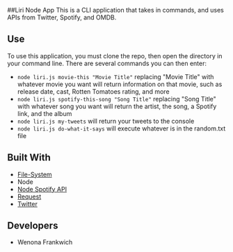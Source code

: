 ##Liri Node App
This is a CLI application that takes in commands, and uses APIs from Twitter, Spotify, and OMDB. 
## Use
To use this application, you must clone the repo, then open the directory in your command line. There are several commands you can then enter:
* `node liri.js movie-this "Movie Title"` replacing "Movie Title" with whatever movie you want will return information on that movie, such as release date, cast, Rotten Tomatoes rating, and more
* `node liri.js spotify-this-song "Song Title"` replacing "Song Title" with whatever song you want will return the artist, the song, a Spotify link, and the album
* `node liri.js my-tweets` will return your tweets to the console
* `node liri.js do-what-it-says` will execute whatever is in the random.txt file
## Built With
* [File-System](https://www.npmjs.com/package/file-system "File-System NPM")
* Node
* [Node Spotify API](https://www.npmjs.com/package/node-spotify-api "Node-Spotify-Api")
* [Request](https://www.npmjs.com/package/request "Request NPM")
* [Twitter](https://www.npmjs.com/package/twitter "Twitter NPM")
## Developers
* Wenona Frankwich